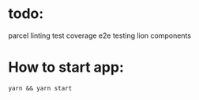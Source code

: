 # todo:
parcel
linting
test
coverage
e2e testing
lion components



# How to start app:

```
yarn && yarn start
```